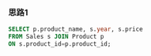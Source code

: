 ### 思路1

```sql
SELECT p.product_name, s.year, s.price
FROM Sales s JOIN Product p
ON s.product_id=p.product_id;
```
